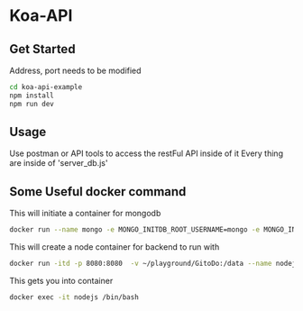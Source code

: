 # Koa-API

## Get Started
Address, port needs to be modified

```bash
cd koa-api-example
npm install
npm run dev
```


## Usage
Use postman or API tools to access the restFul API inside of it
Every thing are inside of 'server_db.js'

## Some Useful docker command
This will initiate a container for mongodb
```bash
docker run --name mongo -e MONGO_INITDB_ROOT_USERNAME=mongo -e MONGO_INITDB_ROOT_PASSWORD=sct2head -v $(pwd)/mongo:/data/db -d -p 38017:27017 --rm mongo:latest
```

This will create a node container for backend to run with
```bash
docker run -itd -p 8080:8080  -v ~/playground/GitoDo:/data --name nodejs node
```

This gets you into container
```bash
docker exec -it nodejs /bin/bash
```
